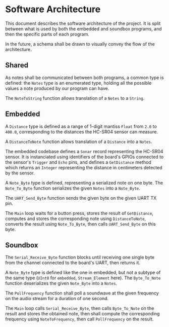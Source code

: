 Software Architecture
=====================

This document describes the software architecture of the project. It is split
between what is used by both the embedded and soundbox programs, and then the
specific parts of each program.

In the future, a schema shall be drawn to visually convey the flow of the
architecture.

Shared
------

As notes shall be communicated between both programs, a common type is defined:
the `Notes` type is an enumerated type, holding all the possible values a note
produced by our program can have.

The `NoteToString` function allows translation of a `Notes` to a `String`.

Embedded
--------

A `Distance` type is defined as a range of 1-digit mantiss `Float` from `2.0`
to `400.0`, corresponding to the distances the HC-SR04 sensor can measure.

A `DistanceToNote` function allows translation of a `Distance` into a `Notes`.

The embedded codebase defines a `Sonar` record representing the HC-SR04 sensor.
It is instanciated using identifiers of the board's GPIOs connected to the
sensor's `Trigger` and `Echo` pins, and defines a `GetDistance` method which
returns an `Integer` representing the distance in centimeters detected by the
sensor.

A `Note_Byte` type is defined, representing a serialized note on one byte. The
`Note_To_Byte` function serializes the given `Notes` into a `Note_Byte`.

The `UART_Send_Byte` function sends the given byte on the given UART TX pin.

The `Main` loop waits for a button press, stores the result of `GetDistance`,
computes and stores the corresponding note using `DistanceToNote`, converts the
result using `Note_To_Byte`, then calls `UART_Send_Byte` on this byte.

Soundbox
--------

The `Serial_Receive_Byte` function blocks until receiving one single byte from
the channel connected to the board's UART, then returns it.

A `Note_Byte` type is defined like the one in embedded, but not a subtype of
the same type (`UInt8` for `embedded`, `Stream_Element` here). The
`Byte_To_Note` function deserializes the given `Note_Byte` into a `Notes`.

The `PollFrequency` function shall poll a soundwave at the given frequency on
the audio stream for a duration of one second.

The `Main` loop calls `Serial_Receive_Byte`, then calls `Byte_To_Note` on the
result and stores the obtained note, then shall compute the corresponding
frequency using `NoteToFrequency`, then call `PollFrequency` on the result.
